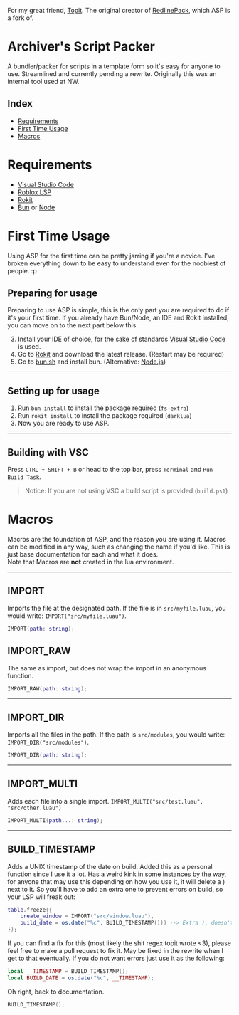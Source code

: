 For my great friend, [Topit](@topitbopit). The original creator of [RedlinePack](https://github.com/topitbopit/RedlinePack), which ASP is a fork of.

<!-- If the @topitbopit doesn't work remove it please! -->

# Archiver's Script Packer

A bundler/packer for scripts in a template form so it's easy for anyone to use. Streamlined and currently pending a rewrite. Originally this was an internal tool used at NW. 

## Index
* [Requirements](#requirements)
* [First Time Usage](#first-time-usage)
* [Macros](#macros)

# Requirements

* [Visual Studio Code](https://code.visualstudio.com/)
* [Roblox LSP](https://marketplace.visualstudio.com/items?itemName=Nightrains.robloxlsp)
* [Rokit](https://github.com/rojo-rbx/rokit)
* [Bun](https://bun.sh/) or [Node](https://nodejs.org/)

# First Time Usage

Using ASP for the first time can be pretty jarring if you're a novice. I've broken everything down to be easy to understand even for the noobiest of people. :p

## Preparing for usage

Preparing to use ASP is simple, this is the only part you are required to do if it's your first time. If you already have Bun/Node, an IDE and Rokit installed, you can move on to the next part below this.

3. Install your IDE of choice, for the sake of standards [Visual Studio Code](https://code.visualstudio.com/) is used.
2. Go to [Rokit](https://github.com/rojo-rbx/rokit/releases) and download the latest release. (Restart may be required)
1. Go to [bun.sh](https://bun.sh/) and install bun. (Alternative: [Node.js](https://nodejs.org/en))

---

## Setting up for usage

1. Run `bun install` to install the package required (`fs-extra`)
2. Run `rokit install` to install the package required (`darklua`)
3. Now you are ready to use ASP. 

---

## Building with VSC

Press `CTRL + SHIFT + B` or head to the top bar, press `Terminal` and `Run Build Task`.

> Notice: If you are not using VSC a build script is provided (`build.ps1`)

# Macros

Macros are the foundation of ASP, and the reason you are using it. Macros can be modified in any way, such as changing the name if you'd like. This is just base documentation for each and what it does.  
Note that Macros are **not** created in the lua environment.

---

## IMPORT

Imports the file at the designated path. If the file is in `src/myfile.luau`, you would write: `IMPORT("src/myfile.luau")`.

```lua
IMPORT(path: string);
```

## IMPORT_RAW

The same as import, but does not wrap the import in an anonymous function.

```lua
IMPORT_RAW(path: string);
```

---

## IMPORT_DIR

Imports all the files in the path. If the path is `src/modules`, you would write: `IMPORT_DIR("src/modules")`.

```lua
IMPORT_DIR(path: string);
```

---

## IMPORT_MULTI

Adds each file into a single import. `IMPORT_MULTI("src/test.luau", "src/other.luau")`

```lua
IMPORT_MULTI(path...: string);
```

---

## BUILD_TIMESTAMP

Adds a UNIX timestamp of the date on build. Added this as a personal function since I use it a lot. Has a weird kink in some instances by the way, for anyone that may use this depending on how you use it, it will delete a ) next to it. So you'll have to add an extra one to prevent errors on build, so your LSP will freak out:

```lua
table.freeze({
    create_window = IMPORT("src/window.luau"),
    build_date = os.date("%c", BUILD_TIMESTAMP())) --> Extra ), doesn't error on build
});
```

If you can find a fix for this (most likely the shit regex topit wrote <3), please feel free to make a pull request to fix it. May be fixed in the rewrite when I get to that eventually. If you do not want errors just use it as the following:

```lua
local __TIMESTAMP = BUILD_TIMESTAMP();
local BUILD_DATE = os.date("%c", __TIMESTAMP);
```

Oh right, back to documentation.

```lua
BUILD_TIMESTAMP();
```
